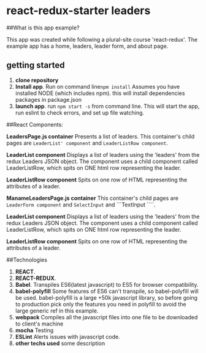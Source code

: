 # react-redux-starter leaders

##What is this app example?

This app was created while following a plural-site course 'react-redux'.  The example app has a home, leaders, leader form, and about page.

##  getting started

1. **clone repository**
2. **Install app**.  Run on command line```npm install```  Assumes you have installed NODE (which includes npm). this will install dependencies packages in package.json
3. **launch app**.  run ```npm start -s``` from command line.  This will start the app, run eslint to check errors, and set up file watching.


##React Components:

**LeadersPage.js container**  Presents a list of leaders.   This container's child pages are ```LeaderList' component``` and ```LeaderListRow component```.

**LeaderList component**  Displays a list of leaders using the 'leaders' from the redux Leaders JSON object.
The component uses a child component called LeaderListRow, which spits on ONE html row representing the leader.

**LeaderListRow component** Spits on one row of HTML representing the attributes of a leader.

**ManameLeadersPage.js container**  This container's child pages are ```LeaderForm component``` and ```SelectInput``` and ```TextInput ````.

**LeaderList component**  Displays a list of leaders using the 'leaders' from the redux Leaders JSON object.
The component uses a child component called LeaderListRow, which spits on ONE html row representing the leader.

**LeaderListRow component** Spits on one row of HTML representing the attributes of a leader.


##Technologies

1. **REACT**.
2. **REACT-REDUX**.
3. **Babel**. Transpiles ES6(latest javascript) to ES5 for browser compatibility.
4. **babel-polyfill** Some features of ES6 can't transpile, so babel-polyfill will be used. babel-polyfill is a large +50k
javascript library, so before going to production pick only the features you need in polyfill to avoid the large generic ref in this example.
5. **webpack** Compiles all the javascript files into one file to be downloaded to client's machine
6. **mocha** Testing
7. **ESLint**  Alerts issues with javascript code.
8. **other techs used** some description


